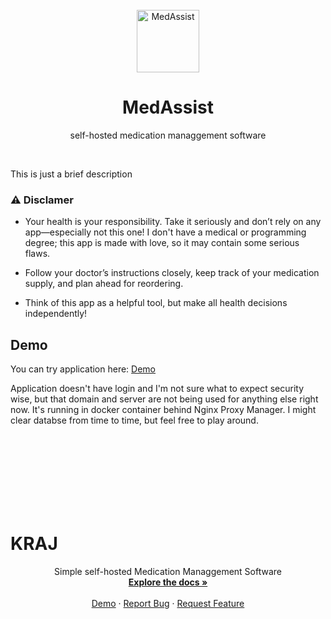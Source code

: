 <br />
<div align="center">
  <img src="https://github.com/njic/medassist/blob/main/public/icons/logo-pills.svg?raw=true" width="100" title="MedAssist">
  <h1>MedAssist</h1>
  <p>self-hosted medication managgement software</p><br>
</div>

This is just a brief description

### ⚠️ Disclamer 

- Your health is your responsibility. Take it seriously and don’t rely on any app—especially not this one! I don't have a medical or programming degree; this app is made with love, so it may contain some serious flaws.

- Follow your doctor’s instructions closely, keep track of your medication supply, and plan ahead for reordering.

- Think of this app as a helpful tool, but make all health decisions independently!

## Demo

You can try application here: [Demo](https://volimandr.eu)

Application doesn't have login and I'm not sure what to expect security wise, but that domain and server are not being used for anything else right now. It's running in docker container behind Nginx Proxy Manager. I might clear databse from time to time, but feel free to play around.







  <br><br><br><br><br><br><br>
  <h1>KRAJ</h1>

<div align="center">
  <p>Simple self-hosted Medication Managgement Software<br />
    <a href="https://github.com/othneildrew/Best-README-Template"><strong>Explore the docs »</strong></a>
    <br />
    <br />
    <a href="https://volimandr.eu">Demo</a>
    ·
    <a href="https://github.com/othneildrew/Best-README-Template/issues/new?labels=bug&template=bug-report---.md">Report Bug</a>
    ·
    <a href="https://github.com/othneildrew/Best-README-Template/issues/new?labels=enhancement&template=feature-request---.md">Request Feature</a>
  </p>
</div>